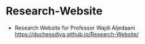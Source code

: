 # Research-Website
- Research Website for Professor Wajdi Aljedaani
https://duchessdiya.github.io/Research-Website/
